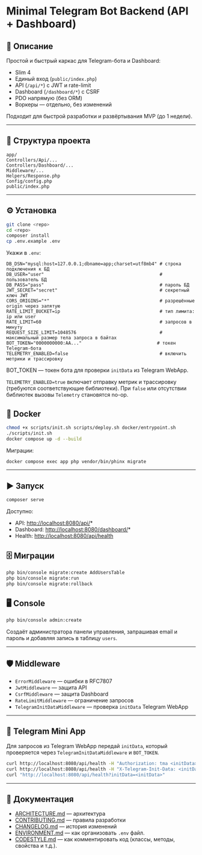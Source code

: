 # Minimal Telegram Bot Backend (API + Dashboard)

## 🚀 Описание
Простой и быстрый каркас для Telegram-бота и Dashboard:
- Slim 4
- Единый вход (`public/index.php`)
- API (`/api/*`) с JWT и rate-limit
- Dashboard (`/dashboard/*`) с CSRF
- PDO напрямую (без ORM)
- Воркеры — отдельно, без изменений

Подходит для быстрой разработки и развёртывания MVP (до 1 недели).

---

## 📂 Структура проекта

```
app/
Controllers/Api/...
Controllers/Dashboard/...
Middleware/...
Helpers/Response.php
Config/config.php
public/index.php
````

---

## ⚙️ Установка

```bash
git clone <repo>
cd <repo>
composer install
cp .env.example .env
````

Укажи в `.env`:

```
DB_DSN="mysql:host=127.0.0.1;dbname=app;charset=utf8mb4" # строка подключения к БД
DB_USER="user"                                           # пользователь БД
DB_PASS="pass"                                           # пароль БД
JWT_SECRET="secret"                                      # секретный ключ JWT
CORS_ORIGINS="*"                                         # разрешённые origin через запятую
RATE_LIMIT_BUCKET=ip                                     # тип лимита: ip или user
RATE_LIMIT=60                                            # запросов в минуту
REQUEST_SIZE_LIMIT=1048576                               # максимальный размер тела запроса в байтах
BOT_TOKEN="0000000000:AA..."                            # токен Telegram-бота
TELEMETRY_ENABLED=false                                  # включить метрики и трассировку
```

BOT_TOKEN — токен бота для проверки `initData` из Telegram WebApp.

`TELEMETRY_ENABLED=true` включает отправку метрик и трассировку (требуются соответствующие библиотеки). При `false` или отсутствии библиотек вызовы `Telemetry` становятся no-op.

## 🐳 Docker

```bash
chmod +x scripts/init.sh scripts/deploy.sh docker/entrypoint.sh
./scripts/init.sh
docker compose up -d --build
```

Миграции:

```bash
docker compose exec app php vendor/bin/phinx migrate
```

---

## ▶️ Запуск

```bash
composer serve
```

Доступно:

* API: [http://localhost:8080/api/](http://localhost:8080/api/)\*
* Dashboard: [http://localhost:8080/dashboard/](http://localhost:8080/dashboard/)\*
* Health: [http://localhost:8080/api/health](http://localhost:8080/api/health)

## 🗄️ Миграции

```bash
php bin/console migrate:create AddUsersTable
php bin/console migrate:run
php bin/console migrate:rollback
```

## 🖥️ Console

```bash
php bin/console admin:create
```

Создаёт администратора панели управления, запрашивая email и пароль и добавляя запись в таблицу `users`.

---

## 🛡️ Middleware

* `ErrorMiddleware` — ошибки в RFC7807
* `JwtMiddleware` — защита API
* `CsrfMiddleware` — защита Dashboard
* `RateLimitMiddleware` — ограничение запросов
* `TelegramInitDataMiddleware` — проверка `initData` Telegram WebApp

---

## 📱 Telegram Mini App

Для запросов из Telegram WebApp передай `initData`, который проверяется через `TelegramInitDataMiddleware` и `BOT_TOKEN`.

```bash
curl http://localhost:8080/api/health -H "Authorization: tma <initData>"
curl http://localhost:8080/api/health -H "X-Telegram-Init-Data: <initData>"
curl "http://localhost:8080/api/health?initData=<initData>"
```

---

## 📖 Документация

* [ARCHITECTURE.md](ARCHITECTURE.md) — архитектура
* [CONTRIBUTING.md](CONTRIBUTING.md) — правила разработки
* [CHANGELOG.md](CHANGELOG.md) — история изменений
* [ENVIRONMENT.md](ENVIRONMENT.md) — как организовать `.env` файл.
* [CODESTYLE.md](CODESTYLE.md) — как комментировать код (классы, методы, свойства и т.д.).